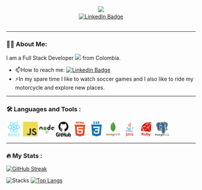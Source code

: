 <div id="header" align="center">
  <img src="https://media.giphy.com/media/v1.Y2lkPTc5MGI3NjExNjg5NTMyMTlhMzMyZWNiNDI0MWE2YTIzNDQxOTJmZWU5YTRhYzQwMiZlcD12MV9pbnRlcm5hbF9naWZzX2dpZklkJmN0PWc/qgQUggAC3Pfv687qPC/giphy.gif" width="200"/>
  <div id="badges">
    <a href="https://www.linkedin.com/in/steven-zabala-4b149b267/">
      <img src="https://img.shields.io/badge/LinkedIn-blue?style=for-the-badge&logo=linkedin&logoColor=white" alt="LinkedIn Badge"/>
    </a>
  </div>
  <img src="https://komarev.com/ghpvc/?username=Zabala9&style=for-the-badge" alt="" />
</div>

---

### :man_technologist: About Me:

I am a Full Stack Developer <img src="https://media.giphy.com/media/WUlplcMpOCEmTGBtBW/giphy.gif" width="30"> from Colombia.
- :mailbox:How to reach me: [![Linkedin Badge](https://img.shields.io/badge/-Zabala9-blue?style=flat&logo=Linkedin&logoColor=white)](https://www.linkedin.com/in/steven-zabala-4b149b267/)
- :zap:In my spare time I like to watch soccer games and I also like to ride my motorcycle and explore new places.

---

### :hammer_and_wrench: Languages and Tools :
<div>
  <img src="https://github.com/devicons/devicon/blob/master/icons/react/react-original-wordmark.svg" atl="" width="40" height="40" />
  <img src="https://github.com/devicons/devicon/blob/master/icons/javascript/javascript-original.svg" width="40" height="40" />
  <img src="https://github.com/devicons/devicon/blob/master/icons/nodejs/nodejs-original-wordmark.svg" width="40" height="40" />
  <img src="https://github.com/devicons/devicon/blob/master/icons/github/github-original-wordmark.svg" width="40" height="40" />
  <img src="https://github.com/devicons/devicon/blob/master/icons/html5/html5-plain-wordmark.svg" width="40" height="40" />
  <img src="https://github.com/devicons/devicon/blob/master/icons/css3/css3-plain-wordmark.svg" width="40" height="40" />
  <img src="https://github.com/devicons/devicon/blob/master/icons/mongodb/mongodb-original-wordmark.svg" width="40" height="40" />
  <img src="https://github.com/devicons/devicon/blob/master/icons/java/java-original-wordmark.svg" width="40" height="40" />
  <img src="https://github.com/devicons/devicon/blob/master/icons/ruby/ruby-plain-wordmark.svg" width="40" height="40" />
  <img src="https://github.com/devicons/devicon/blob/master/icons/postgresql/postgresql-original-wordmark.svg" width="40" height="40" />
</div>

---

### :fire: My Stats :

[![GitHub Streak](https://streak-stats.demolab.com/?user=Zabala9)](https://git.io/streak-stats)

![Stacks](https://github-readme-stats-sigma-five.vercel.app/api?username=Zabala9&show_icons=true)
[![Top Langs](https://github-readme-stats-sigma-five.vercel.app/api/top-langs/?username=Zabala9&layout=compact)](https://github.com/anuraghazra/github-readme-stats)
